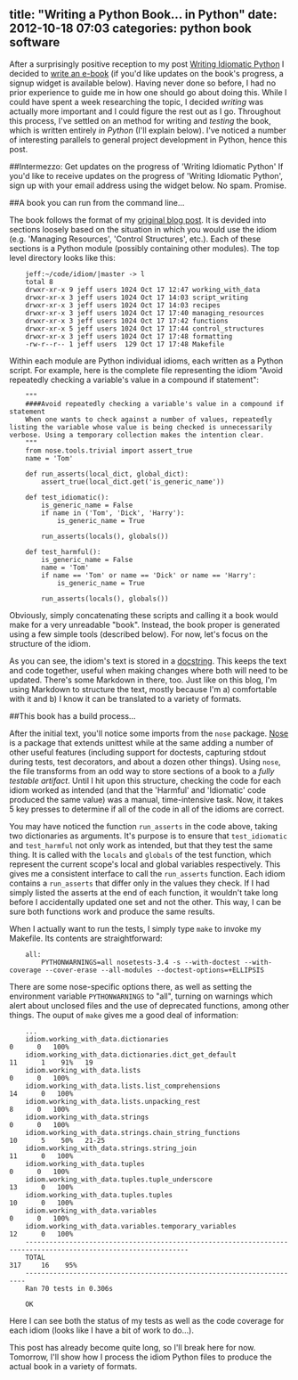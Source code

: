 title: "Writing a Python Book... in Python"
date: 2012-10-18 07:03
categories: python book software
---

After a surprisingly positive reception to my post [Writing Idiomatic
Python](http://www.jeffknupp.com/blog/2012/10/04/writing-idiomatic-python/) I decided
to [write an e-book](http://www.jeffknupp.com/blog/2012/10/11/idiomatic-python-ebook-coming/) (if you'd like updates on the book's
progress, a signup widget is available below). Having never done so before,
I had no prior experience to guide me in how one should go about doing this.
While I could have spent a week researching the topic, I decided *writing* was
actually more important and I could figure the rest out as I go. Throughout this
process, I've settled on an method for writing and *testing* the
book, which is written entirely *in Python* (I'll explain below). I've noticed a
number of interesting parallels to general project development in Python, hence
this post.

<!--more-->

##Intermezzo: Get updates on the progress of 'Writing Idiomatic Python'
If you'd like to receive updates on the progress of 'Writing Idiomatic Python',
sign up with your email address using the widget below. No spam. Promise.

<div rel="FUG7A5IM" class="lrdiscoverwidget" data-logo="on" data-background="off" data-share-url="jeffknupp.com/blog/2012/10/18/writing-a-python-book-in-python/" data-css=""></div><script type="text/javascript" src="http://launchrock-ignition.s3.amazonaws.com/ignition.1.1.js"></script>

##A book you can run from the command line...

The book follows the format of my [original blog post](www.jeffknupp.com/blog/2012/10/04/writing-idiomatic-python/).
It is devided into sections loosely based on the situation in which you would
use the idiom (e.g. 'Managing Resources', 'Control Structures', etc.). Each of
these sections is a Python module (possibly containing other modules). The top
level directory looks like this:

~~~~{.bash}
    jeff:~/code/idiom/|master -> l
    total 8
    drwxr-xr-x 9 jeff users 1024 Oct 17 12:47 working_with_data
    drwxr-xr-x 3 jeff users 1024 Oct 17 14:03 script_writing
    drwxr-xr-x 3 jeff users 1024 Oct 17 14:03 recipes
    drwxr-xr-x 3 jeff users 1024 Oct 17 17:40 managing_resources
    drwxr-xr-x 3 jeff users 1024 Oct 17 17:42 functions
    drwxr-xr-x 5 jeff users 1024 Oct 17 17:44 control_structures
    drwxr-xr-x 3 jeff users 1024 Oct 17 17:48 formatting
    -rw-r--r-- 1 jeff users  129 Oct 17 17:48 Makefile
~~~~

Within each module are Python individual idioms, each written as a Python
script. For example, here is the complete file representing the idiom "Avoid 
repeatedly checking a variable's value in a compound if statement":

~~~~{.python}
    """
    ####Avoid repeatedly checking a variable's value in a compound if statement
    When one wants to check against a number of values, repeatedly listing the variable whose value is being checked is unnecessarily verbose. Using a temporary collection makes the intention clear.
    """
    from nose.tools.trivial import assert_true
    name = 'Tom'

    def run_asserts(local_dict, global_dict):
        assert_true(local_dict.get('is_generic_name'))

    def test_idiomatic():
        is_generic_name = False
        if name in ('Tom', 'Dick', 'Harry'):
            is_generic_name = True

        run_asserts(locals(), globals())

    def test_harmful():
        is_generic_name = False
        name = 'Tom'
        if name == 'Tom' or name == 'Dick' or name == 'Harry':
            is_generic_name = True

        run_asserts(locals(), globals())
~~~~

Obviously, simply concatenating these scripts and calling it a book would make 
for a very unreadable "book". Instead, the book proper is generated using a 
few simple tools (described below). For now, let's focus on the structure of the idiom.

As you can see, the idiom's text is stored in a [docstring](http://docs.python.org/dev/tutorial/controlflow.html#documentation-strings).
This keeps the text and code together, useful when making changes where both
will need to be updated. There's some Markdown in there, too. Just like on this
blog, I'm using Markdown to structure the text, mostly because I'm a)
comfortable with it and b) I know it can be translated to a variety of formats.

##This book has a build process...

After the initial text, you'll notice some imports from the ```nose``` package.
[Nose](http://pypi.python.org/pypi/nose/1.2.1) is a package that extends
unittest while at the same adding a number of other useful features (including
support for doctests, capturing stdout during tests, test decorators, and about
a dozen other things). Using ```nose```, the file transforms from an odd way to
store sections of a book to a *fully testable artifact*. Until I hit upon this
structure, checking the code for each idiom worked as intended (and that the
'Harmful' and 'Idiomatic' code produced the same value) was a manual,
time-intensive task. Now, it takes 5 key presses to determine if all of the code
in all of the idioms are correct.

You may have noticed the function ```run_asserts``` in the code above, taking
two dictionaries as arguments. It's purpose is to ensure that
```test_idiomatic``` and ```test_harmful``` not only work as intended, but that
they test the same thing. It is called with the ```locals``` and ```globals```
of the test function, which represent the current scope's local and global
variables respectively. This gives me a consistent interface to call the
```run_asserts``` function. Each idiom contains a ```run_asserts``` that differ
only in the values they check. If I had simply listed the asserts at the end of each
function, it wouldn't take long before I accidentally updated one set and not
the other. This way, I can be sure both functions work and produce the same
results.

When I actually want to run the tests, I simply type ```make``` to invoke my
Makefile. Its contents are straightforward:

~~~~{.Makefile}
    all:
        PYTHONWARNINGS=all nosetests-3.4 -s --with-doctest --with-coverage --cover-erase --all-modules --doctest-options=+ELLIPSIS
~~~~

There are some nose-specific options there, as well as setting the environment
variable ```PYTHONWARNINGS``` to "all", turning on warnings which alert
about unclosed files and the use of deprecated functions, among other things.
The ouput of ```make``` gives me a good deal of information:

~~~~{.bash}
    ...
    idiom.working_with_data.dictionaries                                                  0      0   100%   
    idiom.working_with_data.dictionaries.dict_get_default                                11      1    91%   19
    idiom.working_with_data.lists                                                         0      0   100%   
    idiom.working_with_data.lists.list_comprehensions                                    14      0   100%   
    idiom.working_with_data.lists.unpacking_rest                                          8      0   100%   
    idiom.working_with_data.strings                                                       0      0   100%   
    idiom.working_with_data.strings.chain_string_functions                               10      5    50%   21-25
    idiom.working_with_data.strings.string_join                                          11      0   100%   
    idiom.working_with_data.tuples                                                        0      0   100%   
    idiom.working_with_data.tuples.tuple_underscore                                      13      0   100%   
    idiom.working_with_data.tuples.tuples                                                10      0   100%   
    idiom.working_with_data.variables                                                     0      0   100%   
    idiom.working_with_data.variables.temporary_variables                                12      0   100%   
    ---------------------------------------------------------------------------------------------------------------
    TOTAL                                                                               317     16    95%   
    ----------------------------------------------------------------------
    Ran 70 tests in 0.306s

    OK
~~~~

Here I can see both the status of my tests as well as the code coverage for each
idiom (looks like I have a bit of work to do...). 

This post has already become quite long, so I'll break here for now. Tomorrow,
I'll show how I process the idiom Python files to produce the actual book in 
a variety of formats.
